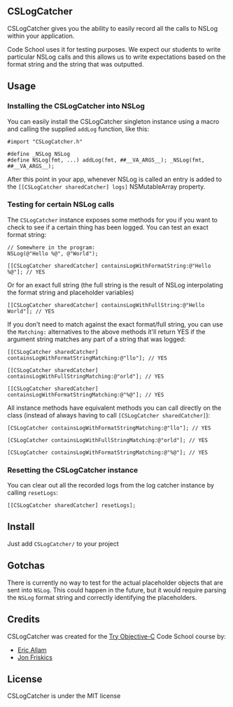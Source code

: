 ## CSLogCatcher

CSLogCatcher gives you the ability to easily record all the calls to NSLog within your application.

Code School uses it for testing purposes. We expect our students to write particular NSLog calls and this
allows us to write expectations based on the format string and the string that was outputted.

## Usage

### Installing the CSLogCatcher into NSLog

You can easily install the CSLogCatcher singleton instance using a macro and calling the supplied `addLog` function, like this:

```objc
#import "CSLogCatcher.h"

#define _NSLog NSLog
#define NSLog(fmt, ...) addLog(fmt, ##__VA_ARGS__); _NSLog(fmt, ##__VA_ARGS__);
```


After this point in your app, whenever NSLog is called an entry is added to the `[[CSLogCatcher sharedCatcher] logs]` NSMutableArray property.

### Testing for certain NSLog calls

The `CSLogCatcher` instance exposes some methods for you if you want to check to see if a certain thing has been logged. You can test an exact format string:

```objc
// Somewhere in the program:
NSLog(@"Hello %@", @"World");

[[CSLogCatcher sharedCatcher] containsLogWithFormatString:@"Hello %@"]; // YES
```

Or for an exact full string (the full string is the result of NSLog interpolating the format string and placeholder variables)

```objc
[[CSLogCatcher sharedCatcher] containsLogWithFullString:@"Hello World"]; // YES 
```

If you don't need to match against the exact format/full string, you can use the `Matching:` 
alternatives to the above methods it'll return YES if the argument string matches any part of a string that was logged:

```objc
[[CSLogCatcher sharedCatcher] containsLogWithFormatStringMatching:@"llo"]; // YES

[[CSLogCatcher sharedCatcher] containsLogWithFullStringMatching:@"orld"]; // YES

[[CSLogCatcher sharedCatcher] containsLogWithFormatStringMatching:@"%@"]; // YES
```

All instance methods have equivalent methods you can call directly on the class (instead of always having to call `[CSLogCatcher sharedCatcher]`):

```objc
[CSLogCatcher containsLogWithFormatStringMatching:@"llo"]; // YES

[CSLogCatcher containsLogWithFullStringMatching:@"orld"]; // YES

[CSLogCatcher containsLogWithFormatStringMatching:@"%@"]; // YES
```

### Resetting the CSLogCatcher instance

You can clear out all the recorded logs from the log catcher instance by calling `resetLogs`:

```objc
[[CSLogCatcher sharedCatcher] resetLogs];
```

## Install

Just add `CSLogCatcher/` to your project

## Gotchas

There is currently no way to test for the actual placeholder objects that are sent into `NSLog`.  This could happen in the future, but it would require parsing the `NSLog` format string and correctly identifying the placeholders.  

## Credits

CSLogCatcher was created for the [Try Objective-C](http://tryobjectivec.codeschool.com) Code School course by:

- [Eric Allam](http://github.com/rubymaverick)
- [Jon Friskics](http://github.com/jonfriskics)

## License

CSLogCatcher is under the MIT license
